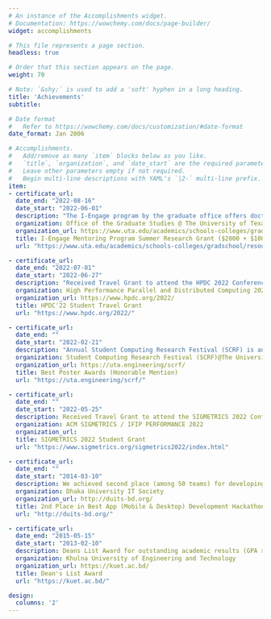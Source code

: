 ```yaml
---
# An instance of the Accomplishments widget.
# Documentation: https://wowchemy.com/docs/page-builder/
widget: accomplishments

# This file represents a page section.
headless: true

# Order that this section appears on the page.
weight: 70

# Note: `&shy;` is used to add a 'soft' hyphen in a long heading.
title: 'Achievements'
subtitle:

# Date format
#   Refer to https://wowchemy.com/docs/customization/#date-format
date_format: Jan 2006

# Accomplishments.
#   Add/remove as many `item` blocks below as you like.
#   `title`, `organization`, and `date_start` are the required parameters.
#   Leave other parameters empty if not required.
#   Begin multi-line descriptions with YAML's `|2-` multi-line prefix.
item:
- certificate_url: 
  date_end: "2022-08-16"
  date_start: "2022-06-01"
  description: "The I-Engage program by the graduate office offers doctoral students an opportunity to practice mentorship skills and exposes undergraduates to cutting-edge research in their field. I submitted a proposal to conduct research with an undergraduate student. Our proposal got accepted and we got funding to conduct research in the Summer of 2022."
  organization: Office of the Graduate Studies @ The University of Texas at Arlington
  organization_url: https://www.uta.edu/academics/schools-colleges/gradschool
  title: I-Engage Mentoring Program Summer Research Grant ($2000 + $1000 for undergraduate student)
  url: "https://www.uta.edu/academics/schools-colleges/gradschool/resources/workshops-and-programs/i-engage"

- certificate_url: 
  date_end: "2022-07-01"
  date_start: "2022-06-27"
  description: "Received Travel Grant to attend the HPDC 2022 Conference in Minneapolis, Minnesota, USA"
  organization: High Performance Parallel and Distributed Computing 2022
  organization_url: https://www.hpdc.org/2022/
  title: HPDC'22 Student Travel Grant
  url: "https://www.hpdc.org/2022/"

- certificate_url: 
  date_end: ""
  date_start: "2022-02-21"
  description: "Annual Student Computing Research Festival (SCRF) is an all-day event that allow students of any major to showcase their computing-related work in and out of classrooms, learn from professional role models, and engage with leaders of industry and society"
  organization: Student Computing Research Festival (SCRF)@The University of Texas at Arlington
  organization_url: https://uta.engineering/scrf/
  title: Best Poster Awards (Honorable Mention)
  url: "https://uta.engineering/scrf/"

- certificate_url: 
  date_end: ""
  date_start: "2022-05-25"
  description: Received Travel Grant to attend the SIGMETRICS 2022 Conference
  organization: ACM SIGMETRICS / IFIP PERFORMANCE 2022
  organization_url: 
  title: SIGMETRICS 2022 Student Grant
  url: "https://www.sigmetrics.org/sigmetrics2022/index.html"

- certificate_url: 
  date_end: ""
  date_start: "2014-03-10"
  description: We achieved second place (among 50 teams) for developing a complete application within three days in a Hackathon
  organization: Dhaka University IT Society
  organization_url: http://duits-bd.org/
  title: 2nd Place in Best App (Mobile & Desktop) Development Hackathon
  url: "http://duits-bd.org/"

- certificate_url: 
  date_end: "2015-05-15"
  date_start: "2013-02-10"
  description: Deans List Award for outstanding academic results (GPA > 3.75/4.0) for 2 consecutive years
  organization: Khulna University of Engineering and Technology
  organization_url: https://kuet.ac.bd/
  title: Dean's List Award
  url: "https://kuet.ac.bd/"

design:
  columns: '2' 
---
```

